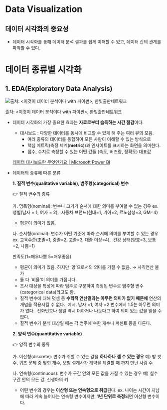 # Data Visualization

## 데이터 시각화의 중요성
- 데이터 시각화를 통해 데이터 분석 결과를 쉽게 이해할 수 있고, 데이터 간의 관계를 파악할 수 있다.

# 데이터 종류별 시각화

## 1. EDA(Exploratory Data Analysis)

![출처: <이것이 데이터 분석이다 with 파이썬>, 한빛출판네트워크](https://s3-us-west-2.amazonaws.com/secure.notion-static.com/c0d0e1b6-2c68-449e-92de-381e2f985179/Untitled.png)

출처: <이것이 데이터 분석이다 with 파이썬>, 한빛출판네트워크

- 데이터 시각화의 가장 중요한 효과는 **자료로부터 습득하는 시간 절감**이다.
    - 대시보드 : 다양한 데이터를 동시에 비교할 수 있게 해 주는 여러 뷰의 모음.
        - 여러 종류의 데이터를 통합하여 모든 사람이 이해할 수 있는 방식으로
        - 핵심 메트릭(측정 체계(**metric**))과 인사이트를 표시하는 화면을 의미한다.
        - 점수, 수치로 측정할 수 있는 어떤 값들 (속도, 버즈량, 정확도) 대표값
    
    [데이터 대시보드란 무엇인가요 | Microsoft Power BI](https://powerbi.microsoft.com/ko-kr/data-dashboards/)
    
- 데이터의 종류에 따른 분류
    
    **1. 질적 변수(qualitative variable), 범주형(categorical) 변수**
    
    <aside>
    👉 질적 변수의 종류
    
    가. 명목형(nominal): 변수나 크기가 순서에 대한 의미를 부여할 수 없는 경우
    ex. 성별(남자 = 1, 여자 = 2), 
         자동차 브랜드(현대=1, 기아=2, 르노삼성=3, GM=4)
    
    - 평균이 의미가 없음.
    
    나. 순서형(ordinal): 변수가 어떤 기준에 따라 순서에 의미를 부여할 수 있는 경우
    ex. 교육수준(초졸=1, 중졸=2, 고졸=3, 대졸 이상=4), 
         건강 상태(양호=3, 보통=2, 나쁨=1)  
    
    만족도(1=매우나쁨  5=매우좋음)
    
    - 평균이 의미가 있음. 하지만 ‘양’으로서의 의미를 가질 수 없음. → 사칙연산 불가
    </aside>
    
    - 둘 다 ‘비율’이 의미를 가집니다.
    - 조사 대상을 특성에 따라 범주로 구분하여 측정된 변수로 범주형 변수(categorical data)라고도 함.
    - 질적 변수에 대해 덧셈 등 **수학적 연산결과는 아무런 의미가 없기 때문에** 연산의 개념을 적용시킬 수 없다. 
    예시. 남자 =1, 여자 =2 변수에서 1.5는 아무런 의미가 없다. 
             전화번호나 생일 역시 더하거나 나눈다고 하여 의미 있는 값을 얻을 수 없다.
    - 질적 변수가 분석 대상일 때는 각 범주에 속한 개수나 퍼센트 등을 다룬다.
    
    **2. 양적 변수(quantitative variable)**
    
    <aside>
    👉 양적 변수의 종류
    
    가. 이산형(discrete): 변수가 취할 수 있는 값을 **하나하나 셀 수 있는 경우**
    예) 방 갯수, 퀴즈 문제 중 맞힌 개수, 보험 설계사가 계약을 체결할 때 까지 만난 사람 수
    
    나. 연속형(continuous): 변수가 구간 안의 모든 값을 가질 수 있는 경우
    예) 실수 구간 안의 모든 값. 신생아의 키
    
    - 어떤 변수의 경우는 **이산형 또는 연속형으로 취급**된다.
    ex. 나이는 시간이 지남에 따라 계속 늘어나는 연속형 변수이지만, 
    **1년 단위로 측정**되면 이산형 변수이다.
    </aside>